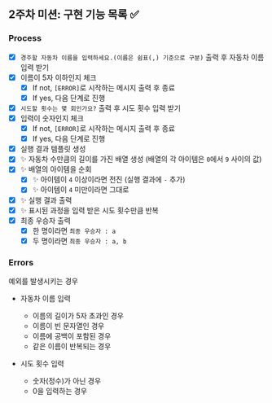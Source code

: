 ## 2주차 미션: 구현 기능 목록 ✅

### Process

- [x] `경주할 자동차 이름을 입력하세요.(이름은 쉼표(,) 기준으로 구분)` 출력 후 자동차 이름 입력 받기
- [x] 이름이 5자 이하인지 체크
  - [x] If not, `[ERROR]`로 시작하는 메시지 출력 후 종료
  - [x] If yes, 다음 단계로 진행
- [x] `시도할 횟수는 몇 회인가요?` 출력 후 시도 횟수 입력 받기
- [x] 입력이 숫자인지 체크
  - [x] If not, `[ERROR]`로 시작하는 메시지 출력 후 종료
  - [x] If yes, 다음 단계로 진행
- [x] 실행 결과 템플릿 생성
- [x] ✨ 자동차 수만큼의 길이를 가진 배열 생성 (배열의 각 아이템은 `0`에서 `9` 사이의 값)
- [x] ✨ 배열의 아이템을 순회
  - [x] ✨ 아이템이 `4` 이상이라면 전진 (실행 결과에 `-` 추가)
  - [x] ✨ 아이템이 `4` 미만이라면 그대로
- [x] ✨ 실행 결과 출력
- [x] ✨ 표시된 과정을 입력 받은 시도 횟수만큼 반복
- [x] 최종 우승자 출력
  - [x] 한 명이라면 `최종 우승자 : a`
  - [x] 두 명이라면 `최종 우승자 : a, b`

### Errors

예외를 발생시키는 경우

- 자동차 이름 입력

  - 이름의 길이가 5자 초과인 경우
  - 이름이 빈 문자열인 경우
  - 이름에 공백이 포함된 경우
  - 같은 이름이 반복되는 경우

- 시도 횟수 입력
  - 숫자(정수)가 아닌 경우
  - 0을 입력하는 경우

